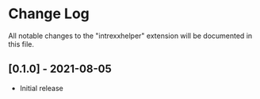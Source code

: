 # Change Log

All notable changes to the "intrexxhelper" extension will be documented in this file.

## [0.1.0] - 2021-08-05

- Initial release
